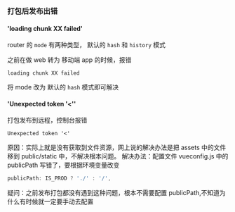 ### 打包后发布出错

#### 'loading chunk XX failed'

router 的 `mode` 有两种类型， 默认的 `hash` 和 `history` 模式

之前在做 web 转为 移动端 app 的时候，报错
```
loading chunk XX failed
```
将 mode 改为 默认的 `hash` 模式即可解决

#### 'Unexpected token '<''

打包发布到远程，控制台报错
```
Unexpected token '<'
```
原因：实际上就是没有获取到文件资源，网上说的解决办法是把 assets 中的文件移到 public/static 中，不解决根本问题。
解决办法：配置文件 vueconfig.js 中的 publicPath 写错了，要根据环境变量改变
```js
publicPath: IS_PROD ? './' : '/',
```
疑问：之前发布打包都没有遇到这种问题，根本不需要配置 publicPath,不知道为什么有时候就一定要手动去配置